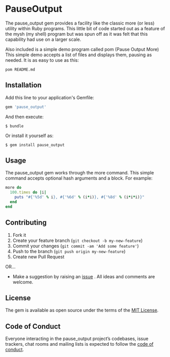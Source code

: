 # PauseOutput

The pause_output gem provides a facility like the classic more (or less) utility
within Ruby programs. This little bit of code started out as a feature of the
mysh (my shell) program but was spun off as it was felt that this capability
had use on a larger scale.

Also included is a simple demo program called pom (Pause Output More) This
simple demo accepts a list of files and displays them, pausing as needed.
It is as easy to use as this:

    pom README.md

## Installation

Add this line to your application's Gemfile:

```ruby
gem 'pause_output'
```

And then execute:

    $ bundle

Or install it yourself as:

    $ gem install pause_output

## Usage

The pause_output gem works through the more command. This simple command
accepts optional hash arguments and a block. For example:

```ruby
more do
  100.times do |i|
    puts "#{'%5d' % i}, #{'%6d' % (i*i)}, #{'%8d' % (i*i*i)}"
  end
end
```



## Contributing

1. Fork it
2. Create your feature branch (`git checkout -b my-new-feature`)
3. Commit your changes (`git commit -am 'Add some feature'`)
4. Push to the branch (`git push origin my-new-feature`)
5. Create new Pull Request

OR...

* Make a suggestion by raising an
 [issue](https://github.com/PeterCamilleri/pause_output/issues)
. All ideas and comments are welcome.

## License

The gem is available as open source under the terms of the
[MIT License](./LICENSE.txt).

## Code of Conduct

Everyone interacting in the pause_output project’s codebases, issue trackers,
chat rooms and mailing lists is expected to follow the
[code of conduct](./CODE_OF_CONDUCT.md).
